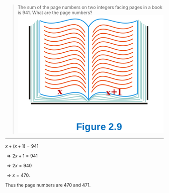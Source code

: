 > The sum of the page numbers on two integers facing pages in a book 
> is $941$. What are the page numbers? 
> <img src="fig2.9.png">

--------------------------------

$x + (x + 1) = 941$

$\Rightarrow 2x + 1 = 941$

$\Rightarrow 2x = 940$

$\Rightarrow x = 470$.

Thus the page numbers are $470$ and $471$. 
